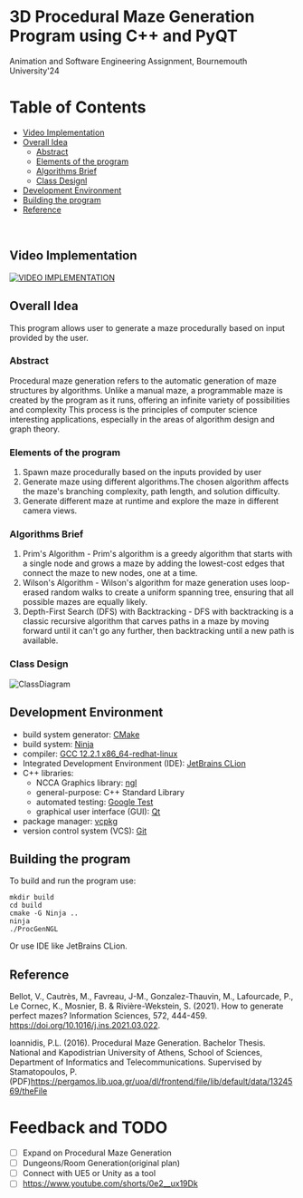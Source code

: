 
# 3D Procedural Maze Generation Program using C++ and PyQT
Animation and Software Engineering Assignment, Bournemouth University'24

# Table of Contents

* [Video Implementation](#video-implementation)
* [Overall Idea](#overall-idea)
    * [Abstract](#abstract)
    * [Elements of the program](#elements-of-the-program)
    * [Algorithms Brief](#algorithms-brief)
    * [Class Designl](#class-design)
* [Development Environment](#development-environment)
* [Building the program](#building-the-program)
* [Reference](#reference)


</br>

## Video Implementation
[![VIDEO IMPLEMENTATION](https://github.com/user-attachments/assets/4292b79f-e266-44c8-bded-36ec36a20472)](https://www.youtube.com/watch?v=mkv6kwSWQrA&ab_channel=RahulChandra)


## Overall Idea

This program allows user to generate a maze procedurally based on input provided by the user.

### Abstract

Procedural maze generation refers to the automatic generation of maze 
structures by algorithms. Unlike a manual maze, a programmable maze 
is created by the program as it runs, offering an infinite variety 
of possibilities and complexity This process is the principles of 
computer science interesting applications, especially in the areas 
of algorithm design and graph theory.

### Elements of the program

1. Spawn maze procedurally based on the inputs provided by user
2. Generate maze using different algorithms.The chosen algorithm affects the maze's branching complexity, 
path length, and solution difficulty.
3. Generate different maze at runtime and explore the maze in different camera views.

### Algorithms Brief

1. Prim's Algorithm - Prim's algorithm is a greedy algorithm that starts with a single node and grows a maze by adding the lowest-cost edges that connect the maze to new nodes, one at a time.
2. Wilson's Algorithm - Wilson's algorithm for maze generation uses loop-erased random walks to create a uniform spanning tree, ensuring that all possible mazes are equally likely.
3. Depth-First Search (DFS) with Backtracking - DFS with backtracking is a classic recursive algorithm that carves paths in a maze by moving forward until it can't go any further, then backtracking until a new path is available.

### Class Design

![ClassDiagram](https://github.com/NCCA/ase-assignment-RahulChandra99/assets/60950973/69b5e09b-a544-4e39-8c89-5e63723f333b)


## Development Environment


- build system generator: [CMake](https://cmake.org/)
- build system: [Ninja](https://ninja-build.org/)
- compiler: [GCC 12.2.1 x86_64-redhat-linux](https://linux.die.net/man/1/gcc)
- Integrated Development Environment (IDE): [JetBrains CLion](https://www.jetbrains.com/clion/)
- C++ libraries:
    - NCCA Graphics library: [ngl](https://github.com/NCCA/NGL)
    - general-purpose: C++ Standard Library
    - automated testing: [Google Test](https://github.com/google/googletest)
    - graphical user interface (GUI): [Qt](https://www.qt.io/)
- package manager: [vcpkg](https://github.com/Microsoft/vcpkg)
- version control system (VCS): [Git](https://git-scm.com/)


## Building the program

To build and run the program use:

```
mkdir build
cd build
cmake -G Ninja ..
ninja
./ProcGenNGL
```
Or use IDE like JetBrains CLion.

## Reference

Bellot, V., Cautrès, M., Favreau, J-M., Gonzalez-Thauvin, M., Lafourcade, P., Le Cornec, K., Mosnier, B. & Rivière-Wekstein, S. (2021). How to generate perfect mazes? Information Sciences, 572, 444-459. https://doi.org/10.1016/j.ins.2021.03.022.

Ioannidis, P.L. (2016). Procedural Maze Generation. Bachelor Thesis. National and Kapodistrian University of Athens, School of Sciences, Department of Informatics and Telecommunications. Supervised by Stamatopoulos, P. (PDF)https://pergamos.lib.uoa.gr/uoa/dl/frontend/file/lib/default/data/1324569/theFile

# Feedback and TODO

- [ ] Expand on Procedural Maze Generation
- [ ] Dungeons/Room Generation(original plan)
- [ ] Connect with UE5 or Unity as a tool
- [ ] https://www.youtube.com/shorts/0e2__ux19Dk 
